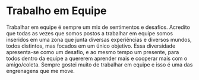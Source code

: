 # Trabalho em Equipe

Trabalhar em equipe é sempre um mix de sentimentos e desafios. Acredito que todas as vezes que somos postos a trabalhar em equipe somos inseridos em uma zona que junta diversas experiências e diversos mundos, todos distintos, mas focados em um único objetivo. Essa diversidade apresenta-se como um desafio, e ao mesmo tempo um presente, para todos dentro da equipe a quererem aprender mais e cooperar mais com o amigo/coleta. Sempre gostei muito de trabalhar em equipe e isso é uma das engrenagens que me move.
